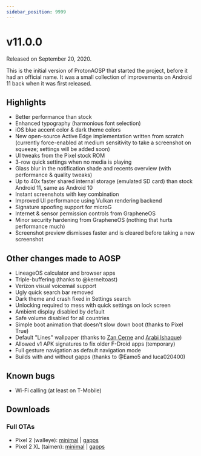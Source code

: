 ```yaml
---
sidebar_position: 9999
---
```


# v11.0.0

Released on September 20, 2020.

This is the initial version of ProtonAOSP that started the project, before it had an official name. It was a small collection of improvements on Android 11 back when it was first released.

## Highlights

- Better performance than stock
- Enhanced typography (harmonious font selection)
- iOS blue accent color & dark theme colors
- New open-source Active Edge implementation written from scratch (currently force-enabled at medium sensitivity to take a screenshot on squeeze; settings will be added soon)
- UI tweaks from the Pixel stock ROM
- 3-row quick settings when no media is playing
- Glass blur in the notification shade and recents overview (with performance & quality tweaks)
- Up to 40x faster shared internal storage (emulated SD card) than stock Android 11, same as Android 10
- Instant screenshots with key combination
- Improved UI performance using Vulkan rendering backend
- Signature spoofing support for microG
- Internet & sensor permission controls from GrapheneOS
- Minor security hardening from GrapheneOS (nothing that hurts performance much)
- Screenshot preview dismisses faster and is cleared before taking a new screenshot

## Other changes made to AOSP

- LineageOS calculator and browser apps
- Triple-buffering (thanks to @kerneltoast)
- Verizon visual voicemail support
- Ugly quick search bar removed
- Dark theme and crash fixed in Settings search
- Unlocking required to mess with quick settings on lock screen
- Ambient display disabled by default
- Safe volume disabled for all countries
- Simple boot animation that doesn't slow down boot (thanks to Pixel True)
- Default "Lines" wallpaper (thanks to [Zan Cerne](https://zheanoblog.eu/line-wallpapers/) and [Arabi Ishaque](https://twitter.com/arabiishaque))
- Allowed v1 APK signatures to fix older F-Droid apps (temporary)
- Full gesture navigation as default navigation mode
- Builds with and without gapps (thanks to @Eamo5 and luca020400)

## Known bugs

- Wi-Fi calling (at least on T-Mobile)

## Downloads

### Full OTAs

- Pixel 2 (walleye): [minimal](https://github.com/ProtonAOSP/android_device_google_wahoo/releases/download/v11.0.0/proton-aosp_walleye_11.0.0.zip) | [gapps](https://github.com/ProtonAOSP/android_device_google_wahoo/releases/download/v11.0.0/proton-aosp_walleye_11.0.0-gapps.zip)
- Pixel 2 XL (taimen): [minimal](https://github.com/ProtonAOSP/android_device_google_wahoo/releases/download/v11.0.0/proton-aosp_taimen_11.0.0.zip) | [gapps](https://github.com/ProtonAOSP/android_device_google_wahoo/releases/download/v11.0.0/proton-aosp_taimen_11.0.0-gapps.zip)
